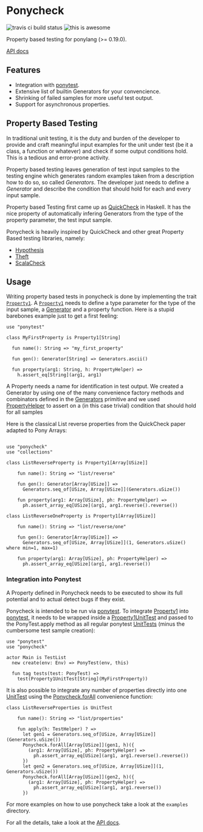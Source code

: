 # Ponycheck

![travis ci build status](https://travis-ci.org/mfelsche/ponycheck.svg?branch=master) ![this is awesome](https://img.shields.io/badge/this%20is-awesome-green.svg)

Property based testing for ponylang (>= 0.19.0).

[API docs](https://mfelsche.github.io/ponycheck/ponycheck--index/)

## Features

* Integration with [ponytest](https://stdlib.ponylang.org/ponytest--index).
* Extensive list of builtin Generators for your convencience.
* Shrinking of failed samples for more useful test output.
* Support for asynchronous properties.

## Property Based Testing

In traditional unit testing, it is the duty and burden
of the developer to provide and craft meaningful input examples for the
unit under test (be it a class, a function or whatever) and check if
some output conditions hold. This is a tedious and error-prone activity.

Property based testing leaves generation of test input samples to the testing
engine which generates random examples taken from a description how to do so, so called *Generators*. 
The developer just needs to define a *Generator* and describe the condition 
that should hold for each and every input sample.

Property based Testing first came up as [QuickCheck](http://www.cse.chalmers.se/~rjmh/QuickCheck/)
in Haskell. It has the nice property of automatically infering Generators from
the type of the property parameter, the test input sample.

Ponycheck is heavily inspired by QuickCheck and other great Property Based testing libraries, namely:

* [Hypothesis](https://github.com/HypothesisWorks/hypothesis-python)
* [Theft](https://github.com/silentbicycle/theft)
* [ScalaCheck](https://www.scalacheck.org/)

## Usage

Writing property based tests in ponycheck is done by implementing the trait
[`Property1`](https://mfelsche.github.io/ponycheck/ponycheck-Property1).
A [`Property1`](https://mfelsche.github.io/ponycheck/ponycheck-Property1) needs
to define a type parameter for the type of the input sample, a [Generator](https://mfelsche.github.io/ponycheck/ponycheck-Generator)
and a property function. Here is a stupid barebones example just to get a first feeling:

```pony
use "ponytest"

class MyFirstProperty is Property1[String]

  fun name(): String => "my_first_property"

  fun gen(): Generator[String] => Generators.ascii()

  fun property(arg1: String, h: PropertyHelper) =>
    h.assert_eq[String](arg1, arg1)
```

A Property needs a name for identification in test output.
We created a Generator by using one of the many convenience factory methods and
combinators defined in the [Generators](https://mfelsche.github.io/ponycheck/ponycheck-Generators) primitive
and we used [PropertyHelper](https://mfelsche.github.io/ponycheck/ponycheck-PropertyHelper) 
to assert on a (in this case trivial) condition that should hold for all samples 

Here is the classical List reverse properties from the QuickCheck paper adapted to
Pony Arrays:

```pony

use "ponycheck"
use "collections"

class ListReverseProperty is Property1[Array[USize]]
    
    fun name(): String => "list/reverse"

    fun gen(): Generator[Array[USize]] =>
      Generators.seq_of[USize, Array[USize]](Generators.uSize())
    
    fun property(arg1: Array[USize], ph: PropertyHelper) =>
      ph.assert_array_eq[USize](arg1, arg1.reverse().reverse())

class ListReverseOneProperty is Property1[Array[USize]]

    fun name(): String => "list/reverse/one"

    fun gen(): Generator[Array[USize]] =>
      Generators.seq_of[USize, Array[USize]](1, Generators.uSize() where min=1, max=1)

    fun property(arg1: Array[USize], ph: PropertyHelper) =>
      ph.assert_array_eq[USize](arg1, arg1.reverse())

```

### Integration into Ponytest

A Property defined in Ponycheck needs to be executed to show its full potential
and to actual detect bugs if they exist.

Ponycheck is intended to be run via [ponytest](https://stdlib.ponylang.org/ponytest--index).
To integrate [Property1](https://mfelsche.github.io/ponycheck/ponycheck-Property1) into [ponytest](https://stdlib.ponylang.org/ponytest--index),
it needs to be wrapped inside a [Property1UnitTest](https://mfelsche.github.io/ponycheck/ponycheck-Property1UnitTest) and
passed to the PonyTest.apply method as all regular ponytest [UnitTests](https://stdlib.ponylang.org/ponytest-UnitTest) 
(minus the cumbersome test sample creation):

```pony
use "ponytest"
use "ponycheck"

actor Main is TestList
  new create(env: Env) => PonyTest(env, this)

  fun tag tests(test: PonyTest) =>
    test(Property1UnitTest[String](MyFirstProperty))
```

It is also possible to integrate any number of properties directly into one
[UnitTest](https://stdlib.ponylang.org/ponytest-UnitTest) using the [Ponycheck.forAll](https://mfelsche.github.io/ponycheck/ponycheck-Ponycheck)
convenience function:

```pony
class ListReverseProperties is UnitTest

    fun name(): String => "list/properties"

    fun apply(h: TestHelper) ? =>
      let gen1 = Generators.seq_of[USize, Array[USize]](Generators.uSize())
      Ponycheck.forAll[Array[USize]](gen1, h)({
        (arg1: Array[USize], ph: PropertyHelper) =>
          ph.assert_array_eq[USize](arg1, arg1.reverse().reverse())
      })
      let gen2 = Generators.seq_of[USize, Array[USize]](1, Generators.uSize())
      Ponycheck.forAll[Array[USize]](gen2, h)({
        (arg1: Array[USize], ph: PropertyHelper) =>
          ph.assert_array_eq[USize](arg1, arg1.reverse())
      })
```

For more examples on how to use ponycheck take a look at the `examples` directory.

For all the details, take a look at the [API docs](https://mfelsche.github.io/ponycheck/ponycheck--index/).


